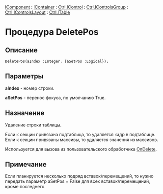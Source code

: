 ﻿---
Link: .Ctrl.ITable.@DeletePos
---

[IComponent](topic:Com.Custom.ComClasses.IComponent.Default) :
[IContainer](topic:Com.Custom.ComClasses.IContainer.Default) :
[Ctrl.IControl](topic:Com.Custom.ComClasses.Ctrl.IControl.Default) :
[Ctrl.IControlsGroup](topic:Com.Custom.ComClasses.Ctrl.IControlsGroup.Default) :
[Ctrl.IControlsLayout](topic:Com.Custom.ComClasses.Ctrl.IControlsLayout.Default) :
[Ctrl.ITable](Default)

# Процедура DeletePos

## Описание

    DeletePos(aIndex :Integer; {aSetPos :Logical});

## Параметры

**aIndex** - номер строки.

**aSetPos** - перенос фокуса, по умолчанию True.

## Назначение

Удаление строки таблицы.

Если к секции привязана подтаблица, то удаляется кадр в подтаблице.
Если к секции привязаны массивы, то удаляется значения из массивов.

Используется для вызова из пользовательского обработчика
[OnDelete](topic:.Custom.ComClasses.Ctrl.ITable.OnDelete).

## Примечание

Если планируется несколько подряд вставок/перемещений, то нужно
передать параметр aSetPos = False для всех вставок/перемещений, кроме последнего.